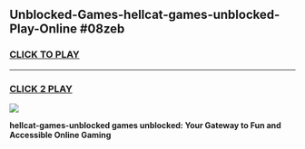 
## Unblocked-Games-hellcat-games-unblocked-Play-Online #08zeb
<h3>
<a href="https://news.freeplayer.one?title=hellcat-games-unblocked&ref=3">CLICK TO PLAY</a></h3>
<hr>

<h3>
<a href="https://news.freeplayer.one?title=hellcat-games-unblocked&ref=3">CLICK 2 PLAY</a>
  
</h3>

<a href="https://news.freeplayer.one?title=hellcat-games-unblocked&ref=3"><img src="https://clearcache.store/games.png"></a>


**hellcat-games-unblocked games unblocked: Your Gateway to Fun and Accessible Online Gaming**
